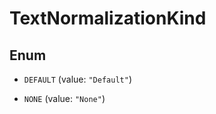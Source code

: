

# TextNormalizationKind

## Enum


* `DEFAULT` (value: `"Default"`)

* `NONE` (value: `"None"`)



